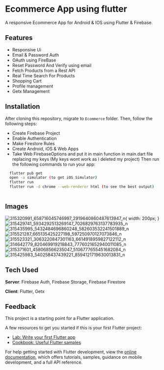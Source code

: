 # Ecommerce App using flutter
A responsive Ecommerce App for Android & IOS using Flutter & Firebase.
## Features
- Responsive Ui
- Email & Password Auth
- OAuth using FireBase
- Reset Password And Verify using email
- Fetch Products from a Rest API
- Real Time Search For Products
- Shopping Cart
- Profile management
- Getx Management
## Installation
After cloning this repository, migrate to ```Ecommerce``` folder. Then, follow the following steps:
- Create Firebase Project
- Enable Authentication
- Make Firestore Rules
- Create Android, iOS & Web Apps
- Take Web FirebaseOptions and put it in main function in main.dart file replacing my keys (My keys wont work as I deleted my project)
  Then run the following commands to run your app:
```bash
  flutter pub get
  open -a simulator (to get iOS Simulator)
  flutter run
  flutter run -d chrome --web-renderer html (to see the best output)
  
```
## Images 
![315320991_658716045746997_2919640860487613947_n](https://user-images.githubusercontent.com/62154001/201548295-55fe7cad-3079-4ad5-bc41-67db16d4e920.jpg){ width: 200px; }
![315429741_5934292513269147_7026829763137783935_n](https://user-images.githubusercontent.com/62154001/201548298-fef2899f-f268-405d-ae41-e4a3b98bb1ed.jpg)
![315435995_5432484696860248_582603532241501889_n](https://user-images.githubusercontent.com/62154001/201548300-6392c24f-7d50-4665-8b5f-744f1cb5cd39.jpg)
![315521287_665135425227198_597250970127073846_n](https://user-images.githubusercontent.com/62154001/201548301-ff2a5920-d4d1-42ae-a196-3afd52a50ad7.jpg)
![315523321_3063220847301163_6614918959827122112_n](https://user-images.githubusercontent.com/62154001/201548303-5b791711-35a1-4ab8-a612-0ddf89aa634b.jpg)
![314642779_820469919218843_7776021652940011085_n](https://user-images.githubusercontent.com/62154001/201548305-e620a75c-ed01-4f76-9a70-8e75f850cbad.jpg)
![315371601_458068566235047_5106777655451682084_n](https://user-images.githubusercontent.com/62154001/201548306-32b9e1b3-1db8-4d0c-8692-f99d21da71c1.jpg)
![315425983_540258437439221_8594121719630013831_n](https://user-images.githubusercontent.com/62154001/201548307-dc6f3ec8-1848-4298-98fa-4795c1865e39.jpg)


## Tech Used
**Server**: Firebase Auth, Firebase Storage, Firebase Firestore

**Client**: Flutter, Getx

## Feedback

This project is a starting point for a Flutter application.

A few resources to get you started if this is your first Flutter project:

- [Lab: Write your first Flutter app](https://docs.flutter.dev/get-started/codelab)
- [Cookbook: Useful Flutter samples](https://docs.flutter.dev/cookbook)

For help getting started with Flutter development, view the
[online documentation](https://docs.flutter.dev/), which offers tutorials,
samples, guidance on mobile development, and a full API reference.

